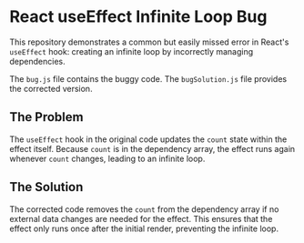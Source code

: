 # React useEffect Infinite Loop Bug

This repository demonstrates a common but easily missed error in React's `useEffect` hook: creating an infinite loop by incorrectly managing dependencies.

The `bug.js` file contains the buggy code.  The `bugSolution.js` file provides the corrected version.

## The Problem

The `useEffect` hook in the original code updates the `count` state within the effect itself.  Because `count` is in the dependency array, the effect runs again whenever `count` changes, leading to an infinite loop.

## The Solution

The corrected code removes the `count` from the dependency array if no external data changes are needed for the effect. This ensures that the effect only runs once after the initial render, preventing the infinite loop.